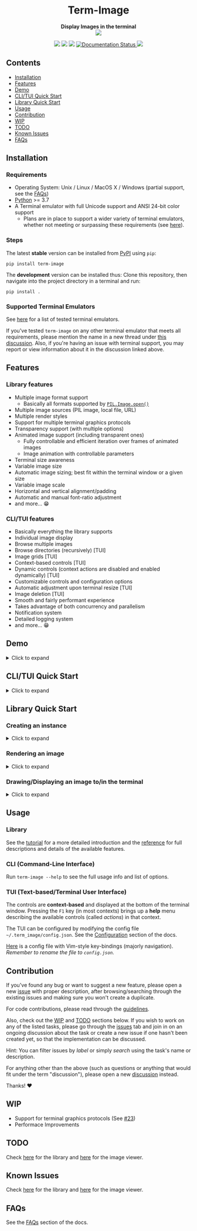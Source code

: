 <div align="center">
<h1><b>Term-Image</b></h1>
<b>Display Images in the terminal</b>
<br>
<img src="https://raw.githubusercontent.com/AnonymouX47/term-image/main/docs/source/resources/tui.png">

<p align="center">
    <img src="https://static.pepy.tech/badge/term-image">
    <img src="https://badges.frapsoft.com/os/v1/open-source.svg?v=103">
    <img src="https://img.shields.io/github/last-commit/AnonymouX47/term-image">
    <a href='https://term-image.readthedocs.io/en/latest/?badge=latest'>
        <img src='https://readthedocs.org/projects/term-image/badge/?version=latest' alt='Documentation Status' />
    </a>
    <a href="https://twitter.com/intent/tweet?text=Display%20and%20browse%20images%20in%20the%20the%20terminal&url=https://github.com/AnonymouX47/term-image&hashtags=developers,images,terminal">
        <img src="https://img.shields.io/twitter/url/http/shields.io.svg?style=social">
    </a>
</p>

</div>


## Contents
- [Installation](#installation)
- [Features](#features)
- [Demo](#demo)
- [CLI/TUI Quick Start](#clitui-quick-start)
- [Library Quick Start](#library-quick-start)
- [Usage](#usage)
- [Contribution](#contribution)
- [WIP](#wip)
- [TODO](#todo)
- [Known Issues](#known-issues)
- [FAQs](#faqs)


## Installation

### Requirements
- Operating System: Unix / Linux / MacOS X / Windows (partial support, see the [FAQs](https://term-image.readthedocs.io/en/latest/faqs.html))
- [Python](https://www.python.org/) >= 3.7
- A Terminal emulator with full Unicode support and ANSI 24-bit color support
  - Plans are in place to support a wider variety of terminal emulators, whether not meeting or surpassing these requirements (see [here](https://term-image.readthedocs.io/en/latest/library/index.html#planned-features)).

### Steps
The latest **stable** version can be installed from [PyPI](https://pypi.python.org/pypi/term-image) using `pip`:

```shell
pip install term-image
```

The **development** version can be installed thus:
Clone this repository, then navigate into the project directory in a terminal and run:

```shell
pip install .
```

### Supported Terminal Emulators
See [here](https://term-image.readthedocs.io/en/latest/installation.html#supported-terminal-emulators) for a list of tested terminal emulators.

If you've tested `term-image` on any other terminal emulator that meets all requirements, please mention the name in a new thread under [this discussion](https://github.com/AnonymouX47/term-image/discussions/4).
Also, if you're having an issue with terminal support, you may report or view information about it in the discussion linked above.


## Features

### Library features
- Multiple image format support
  - Basically all formats supported by [`PIL.Image.open()`](https://pillow.readthedocs.io/en/stable/handbook/image-file-formats.html)
- Multiple image sources (PIL image, local file, URL)
- Multiple render styles
- Support for multiple terminal graphics protocols
- Transparency support (with multiple options)
- Animated image support (including transparent ones)
  - Fully controllable and efficient iteration over frames of animated images
  - Image animation with controllable parameters
- Terminal size awareness
- Variable image size
- Automatic image sizing; best fit within the terminal window or a given size
- Variable image scale
- Horizontal and vertical alignment/padding
- Automatic and manual font-ratio adjustment
- and more... :grin:

### CLI/TUI features
- Basically everything the library supports
- Individual image display
- Browse multiple images
- Browse directories (recursively) [TUI]
- Image grids [TUI]
- Context-based controls [TUI]
- Dynamic controls (context actions are disabled and enabled dynamically) [TUI]
- Customizable controls and configuration options
- Automatic adjustment upon terminal resize [TUI]
- Image deletion [TUI]
- Smooth and fairly performant experience
- Takes advantage of both concurrency and parallelism
- Notification system
- Detailed logging system
- and more... :grin:


## Demo

<details>
<summary>Click to expand</summary>

[TUI Demo Video](https://user-images.githubusercontent.com/61663146/163809903-e8fb254b-a0aa-4d0d-9fc9-dd676c10b735.mp4)

_\*The video was recorded at normal speed and not sped up._

</details>


## CLI/TUI Quick Start

<details>
<summary>Click to expand</summary>

From a local image file
```shell
term-image path/to/image.png
```

From a URL
```shell
term-image https://www.example.com/image.png
```

If the image is animated (GIF, WEBP), the animation is infinitely looped **by default** but can be stopped with `Ctrl-C`.

**By default, if multiple sources or at least one directory is given, the TUI (Text-based/Terminal User Interface) is launched to navigate through the images (and/or directories).**

**NOTE:** `python -m term_image` can be used as an alternative to the `term-image` command ***(take note of the differences)***.

</details>


## Library Quick Start

### Creating an instance

<details>
<summary>Click to expand</summary>

```python
from term_image.image import from_file

image = from_file("path/to/image.png")
```

You can also use a URL if you don't have the file stored locally
```python
from term_image.image import from_url

image = from_url("https://www.example.com/image.png")
```

The library can also be used with PIL images
```python
from PIL import Image
from term_image.image import AutoImage

img = Image.open("path/to/image.png")
image = AutoImage(img)
```

</details>

### Rendering an image

<details>
<summary>Click to expand</summary>

Rendering an image, in this context, is simply the process of converting it into text (a string).
There are two ways to render an image:

#### 1. Unformatted
```python
str(image)
```
Renders the image without padding/alignment and with transparency enabled.

#### 2. Formatted
```python
format(image, "|200.^100#ffffff")
```
Renders the image with:

* **center** horizontal alignment
* a **padding width** of **200** columns
* **top** vertical alignment
* a **padding height** of **70** lines
* transparent background replaced with a **white** (``#ffffff``) background

```python
f"{image:>._#.5}"
````
Renders the image with:

* **right** horizontal alignment
* **automatic** padding width (the current terminal width minus horizontal allowance)
* **bottom** vertical alignment
* **automatic** padding height (the current terminal height minus vertical allowance)
* transparent background with **0.5** alpha threshold

```python
"{:1.1#}".format(image)
```
Renders the image with:

* **center** horizontal alignment (default)
* **no** horizontal padding, since ``1`` must be less than or equal to the image width
* **middle** vertical alignment (default)
* **no** vertical padding, since ``1`` is less than or equal to the image height
* transparency **disabled** (black background)

</details>

### Drawing/Displaying an image to/in the terminal

<details>
<summary>Click to expand</summary>

There are two ways to draw an image to the terminal.

#### 1. The `draw()` method
```python
image.draw()
```
**NOTE:** `draw()` method has various parameters for **alignment/padding**, **transparency** and **animation** control.

#### 2. Using `print()` with an image render output (i.e printing the rendered string)
```python
print(image)  # Uses str()
```
OR
```python
print(f"{image:>200.^100#ffffff}")  # Uses format()
```

For animated images, only the first method can animate the output, the second only outputs the current frame.

**NOTE:** All the above examples use **automatic sizing** and default scale.

</details>


## Usage

### Library
See the [tutorial](https://term-image.readthedocs.io/en/latest/library/tutorial.html) for a more detailed introduction and the [reference](https://term-image.readthedocs.io/en/latest/library/reference/index.html) for full descriptions and details of the available features.

### CLI (Command-Line Interface)
Run `term-image --help` to see the full usage info and list of options.

### TUI (Text-based/Terminal User Interface)
The controls are **context-based** and displayed at the bottom of the terminal window.
Pressing the `F1` key (in most contexts) brings up a **help** menu describing the available controls (called *actions*) in that context.

The TUI can be configured by modifying the config file `~/.term_image/config.json`. See the [Configuration](https://term-image.readthedocs.io/en/latest/viewer/config.html) section of the docs.

[Here](https://github.com/AnonymouX47/term-image/blob/main/vim-style_config.json) is a config file with Vim-style key-bindings (majorly navigation). *Remember to rename the file to `config.json`.*


## Contribution

If you've found any bug or want to suggest a new feature, please open a new [issue](https://github.com/AnonymouX47/term-image/issues) with proper description, after browsing/searching through the existing issues and making sure you won't create a duplicate.

For code contributions, please read through the [guidelines](https://github.com/AnonymouX47/term-image/blob/main/CONTRIBUTING.md).

Also, check out the [WIP](#wip) and [TODO](#todo) sections below.
If you wish to work on any of the listed tasks, please go through the [issues](https://github.com/AnonymouX47/term-image/issues) tab and join in on an ongoing discussion about the task or create a new issue if one hasn't been created yet, so that the implementation can be discussed.

Hint: You can filter issues by *label* or simply *search* using the task's name or description.

For anything other than the above (such as questions or anything that would fit under the term "discussion"), please open a new [discussion](https://github.com/AnonymouX47/term-image/discussions) instead.

Thanks! :heart:


## WIP
- Support for terminal graphics protocols (See [#23](https://github.com/AnonymouX47/term-image/issues/23))
- Performace Improvements

## TODO

Check [here](https://term-image.readthedocs.io/en/latest/library/index.html#planned-features) for the library and [here](https://term-image.readthedocs.io/en/latest/viewer/index.html#planned-features) for the image viewer.

## Known Issues

Check [here](https://term-image.readthedocs.io/en/latest/library/index.html#known-issues) for the library and [here](https://term-image.readthedocs.io/en/latest/viewer/index.html#known-issues) for the image viewer.

## FAQs
See the [FAQs](https://term-image.readthedocs.io/en/latest/faqs.html) section of the docs.
